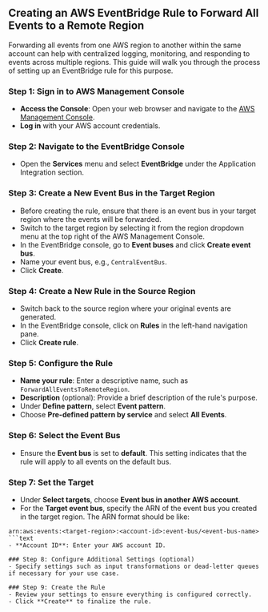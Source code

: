 ## Creating an AWS EventBridge Rule to Forward All Events to a Remote Region

Forwarding all events from one AWS region to another within the same account can help with centralized logging, monitoring, and responding to events across multiple regions. This guide will walk you through the process of setting up an EventBridge rule for this purpose.

### Step 1: Sign in to AWS Management Console
- **Access the Console**: Open your web browser and navigate to the [AWS Management Console](https://aws.amazon.com/console/).
- **Log in** with your AWS account credentials.

### Step 2: Navigate to the EventBridge Console
- Open the **Services** menu and select **EventBridge** under the Application Integration section.

### Step 3: Create a New Event Bus in the Target Region
- Before creating the rule, ensure that there is an event bus in your target region where the events will be forwarded.
- Switch to the target region by selecting it from the region dropdown menu at the top right of the AWS Management Console.
- In the EventBridge console, go to **Event buses** and click **Create event bus**.
- Name your event bus, e.g., `CentralEventBus`.
- Click **Create**.

### Step 4: Create a New Rule in the Source Region
- Switch back to the source region where your original events are generated.
- In the EventBridge console, click on **Rules** in the left-hand navigation pane.
- Click **Create rule**.

### Step 5: Configure the Rule
- **Name your rule**: Enter a descriptive name, such as `ForwardAllEventsToRemoteRegion`.
- **Description** (optional): Provide a brief description of the rule's purpose.
- Under **Define pattern**, select **Event pattern**.
- Choose **Pre-defined pattern by service** and select **All Events**.

### Step 6: Select the Event Bus
- Ensure the **Event bus** is set to **default**. This setting indicates that the rule will apply to all events on the default bus.

### Step 7: Set the Target
- Under **Select targets**, choose **Event bus in another AWS account**.
- For the **Target event bus**, specify the ARN of the event bus you created in the target region. The ARN format should be like: 
```text
arn:aws:events:<target-region>:<account-id>:event-bus/<event-bus-name>
```text
- **Account ID**: Enter your AWS account ID.

### Step 8: Configure Additional Settings (optional)
- Specify settings such as input transformations or dead-letter queues if necessary for your use case.

### Step 9: Create the Rule
- Review your settings to ensure everything is configured correctly.
- Click **Create** to finalize the rule.
